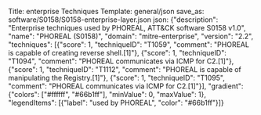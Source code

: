 Title: enterprise Techniques
Template: general/json
save_as: software/S0158/S0158-enterprise-layer.json
json: {"description": "Enterprise techniques used by PHOREAL, ATT&CK software S0158 v1.0", "name": "PHOREAL (S0158)", "domain": "mitre-enterprise", "version": "2.2", "techniques": [{"score": 1, "techniqueID": "T1059", "comment": "PHOREAL is capable of creating reverse shell.[1]"}, {"score": 1, "techniqueID": "T1094", "comment": "PHOREAL communicates via ICMP for C2.[1]"}, {"score": 1, "techniqueID": "T1112", "comment": "PHOREAL is capable of manipulating the Registry.[1]"}, {"score": 1, "techniqueID": "T1095", "comment": "PHOREAL communicates via ICMP for C2.[1]"}], "gradient": {"colors": ["#ffffff", "#66b1ff"], "minValue": 0, "maxValue": 1}, "legendItems": [{"label": "used by PHOREAL", "color": "#66b1ff"}]}